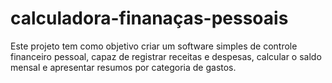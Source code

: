 # calculadora-finanaças-pessoais
Este projeto tem como objetivo criar um software simples de controle financeiro pessoal, capaz de registrar receitas e despesas, calcular o saldo mensal e apresentar resumos por categoria de gastos.
